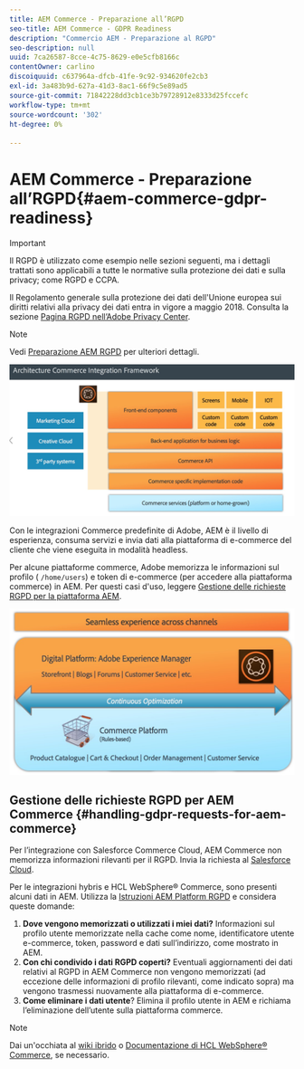 ```yaml
---
title: AEM Commerce - Preparazione all’RGPD
seo-title: AEM Commerce - GDPR Readiness
description: "Commercio AEM - Preparazione al RGPD"
seo-description: null
uuid: 7ca26587-8cce-4c75-8629-e0e5cfb8166c
contentOwner: carlino
discoiquuid: c637964a-dfcb-41fe-9c92-934620fe2cb3
exl-id: 3a483b9d-627a-41d3-8ac1-66f9c5e89ad5
source-git-commit: 71842228dd3cb1ce3b79728912e8333d25fccefc
workflow-type: tm+mt
source-wordcount: '302'
ht-degree: 0%

---
```


# AEM Commerce - Preparazione all’RGPD{#aem-commerce-gdpr-readiness}

>[!IMPORTANT]
>
>Il RGPD è utilizzato come esempio nelle sezioni seguenti, ma i dettagli trattati sono applicabili a tutte le normative sulla protezione dei dati e sulla privacy; come RGPD e CCPA.

Il Regolamento generale sulla protezione dei dati dell&#39;Unione europea sui diritti relativi alla privacy dei dati entra in vigore a maggio 2018. Consulta la sezione [Pagina RGPD nell’Adobe Privacy Center](https://business.adobe.com/privacy/general-data-protection-regulation.html).

>[!NOTE]
>
>Vedi [Preparazione AEM RGPD](/help/managing/data-protection-and-privacy.md) per ulteriori dettagli.

![screen_shot_2018-03-22at111606](assets/screen_shot_2018-03-22at111606.jpg)

Con le integrazioni Commerce predefinite di Adobe, AEM è il livello di esperienza, consuma servizi e invia dati alla piattaforma di e-commerce del cliente che viene eseguita in modalità headless.

Per alcune piattaforme commerce, Adobe memorizza le informazioni sul profilo ( `/home/users`) e token di e-commerce (per accedere alla piattaforma commerce) in AEM. Per questi casi d&#39;uso, leggere [Gestione delle richieste RGPD per la piattaforma AEM](/help/sites-administering/handling-gdpr-requests-for-aem-platform.md).

![screen_shot_2018-03-22at111621](assets/screen_shot_2018-03-22at111621.jpg)

## Gestione delle richieste RGPD per AEM Commerce {#handling-gdpr-requests-for-aem-commerce}

Per l’integrazione con Salesforce Commerce Cloud, AEM Commerce non memorizza informazioni rilevanti per il RGPD. Invia la richiesta al [Salesforce Cloud](https://documentation.b2c.commercecloud.salesforce.com/DOC1/index.jsp).

Per le integrazioni hybris e HCL WebSphere® Commerce, sono presenti alcuni dati in AEM. Utilizza la [Istruzioni AEM Platform RGPD](/help/sites-administering/handling-gdpr-requests-for-aem-platform.md) e considera queste domande:

1. **Dove vengono memorizzati o utilizzati i miei dati?** Informazioni sul profilo utente memorizzate nella cache come nome, identificatore utente e-commerce, token, password e dati sull’indirizzo, come mostrato in AEM.
1. **Con chi condivido i dati RGPD coperti?** Eventuali aggiornamenti dei dati relativi al RGPD in AEM Commerce non vengono memorizzati (ad eccezione delle informazioni di profilo rilevanti, come indicato sopra) ma vengono trasmessi nuovamente alla piattaforma di e-commerce.
1. **Come eliminare i dati utente**? Elimina il profilo utente in AEM e richiama l’eliminazione dell’utente sulla piattaforma commerce.

>[!NOTE]
>
>Dai un&#39;occhiata al [wiki ibrido](https://wiki.hybris.com/) o [Documentazione di HCL WebSphere® Commerce](https://help.hcltechsw.com/commerce/index.html), se necessario.
